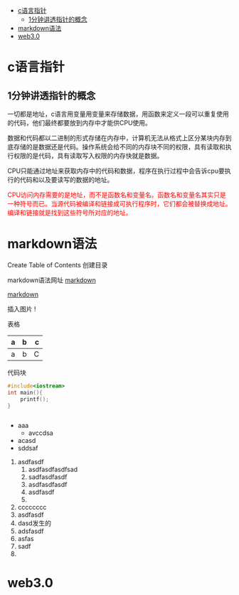 - [c语言指针](#c语言指针)
  - [1分钟讲透指针的概念](#1分钟讲透指针的概念)
- [markdown语法](#markdown语法)
- [web3.0](#web30)

# c语言指针
## 1分钟讲透指针的概念
一切都是地址，c语言用变量用变量来存储数据，用函数来定义一段可以重复使用的代码，他们最终都要放到内存中才能供CPU使用。

数据和代码都以二进制的形式存储在内存中，计算机无法从格式上区分某块内存到底存储的是数据还是代码。操作系统会给不同的内存块不同的权限，具有读取和执行权限的是代码，具有读取写入权限的内存快就是数据。

CPU只能通过地址来获取内存中的代码和数据，程序在执行过程中会告诉cpu要执行的代码和以及要读写的数据的地址。


<span style="color:red;">
CPU访问内存需要的是地址，而不是函数名和变量名。函数名和变量名其实只是一种符号而已。当源代码被编译和链接成可执行程序时，它们都会被替换成地址。编译和链接就是找到这些符号所对应的地址。
</span>



# markdown语法

Create Table of Contents 创建目录



markdown语法网址 [markdown](https://www.runoob.com/markdown/md-link.html)


[markdown](https://www.runoob.com/markdown/md-link.html)


插入图片
! [](https://static0.xesimg.com/quality-mall/pc-home/image/how_1.png)


表格

| a    |   b   |    c |
| :--- | :---: | ---: |
| a    |   b   |    C |



代码块

``` c++
#include<iostream>
int main(){
    printf();
}



```

- aaa
  - avccdsa
- acasd
- sddsaf


1.  asdfasdf
    1. asdfasdfasdfsad
    2. sadfasdfasdf
    3. asdfasdfasdf
    4. asdfasdf
    5. 
2.  cccccccc
3.  asdfasdf
4.  dasd发生的
5.   adsfasdf
6.   asfas
7.   sadf
8.   



# web3.0